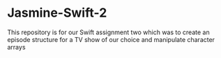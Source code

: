 # Jasmine-Swift-2
This repository is for our Swift assignment two which was to create an episode structure for a TV show of our choice and manipulate character arrays
